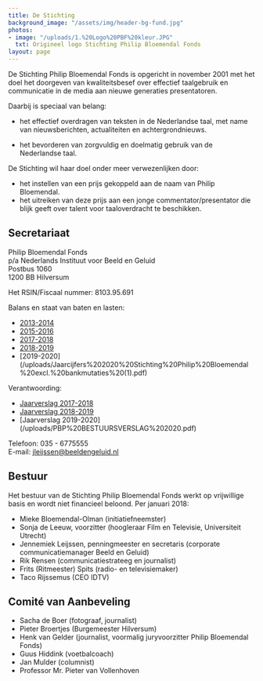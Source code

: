 ```yaml
---
title: De Stichting
background_image: "/assets/img/header-bg-fund.jpg"
photos:
- image: "/uploads/1.%20Logo%20PBF%20kleur.JPG"
  txt: Origineel logo Stichting Philip Bloemendal Fonds
layout: page
---
```


De Stichting Philip Bloemendal Fonds is opgericht in november 2001 met het doel het doorgeven van kwaliteitsbesef over effectief taalgebruik en communicatie in de media aan nieuwe generaties presentatoren.

Daarbij is speciaal van belang:

* het effectief overdragen van teksten in de Nederlandse taal, met name van nieuwsberichten, actualiteiten en achtergrondnieuws.

* het bevorderen van zorgvuldig en doelmatig gebruik van de Nederlandse taal.

De Stichting wil haar doel onder meer verwezenlijken door:

* het instellen van een prijs gekoppeld aan de naam van Philip Bloemendal.
* het uitreiken van deze prijs aan een jonge commentator/presentator die blijk geeft over talent voor taaloverdracht te beschikken.

## Secretariaat

Philip Bloemendal Fonds  
p/a Nederlands Instituut voor Beeld en Geluid  
Postbus 1060  
1200 BB Hilversum  

Het RSIN/Fiscaal nummer: 8103.95.691

Balans en staat van baten en lasten:

* [2013-2014](/uploads/Financieeljaarverslag2013-2014PBP.pdf)
* [2015-2016](/uploads/Financieeljaarverslag2015-2016PBP.pdf)
* [2017-2018](/uploads/Ph%20Bloemendal%202017%20-%202018.pdf)
* [2018-2019](/uploads/Financieel%20jaarverslag%20Philip%20Bloemendal%201819-5.pdf)
* [2019-2020]
(/uploads/Jaarcijfers%202020%20Stichting%20Philip%20Bloemendal%20excl.%20bankmutaties%20(1).pdf)

Verantwoording:
* [Jaarverslag 2017-2018](/uploads/Jaarverslag2017_2018.pdf)
* [Jaarverslag 2018-2019](/uploads/Jaarverslag%20Philip%20Bloemendal%201819.pdf)
* [Jaarverslag 2019-2020]
(/uploads/PBP%20BESTUURSVERSLAG%202020.pdf)


Telefoon: 035 - 6775555  
E-mail: [jleijssen@beeldengeluid.nl](mailto:jleijssen@beeldengeluid.nl)

## Bestuur

Het bestuur van de Stichting Philip Bloemendal Fonds werkt op vrijwillige basis en wordt niet financieel beloond. Per januari 2018:

* Mieke Bloemendal-Olman (initiatiefneemster)
* Sonja de Leeuw, voorzitter (hoogleraar Film en Televisie, Universiteit Utrecht)
* Jennemiek Leijssen, penningmeester en secretaris (corporate communicatiemanager Beeld en Geluid)
* Rik Rensen (communicatiestrateeg en journalist)
* Frits (Ritmeester) Spits (radio- en televisiemaker)
* Taco Rijssemus (CEO IDTV)

## Comité van Aanbeveling

* Sacha de Boer (fotograaf, journalist)
* Pieter Broertjes (Burgemeester Hilversum) 
* Henk van Gelder (journalist, voormalig juryvoorzitter Philip Bloemendal Fonds)
* Guus Hiddink (voetbalcoach)
* Jan Mulder (columnist)
* Professor Mr. Pieter van Vollenhoven


